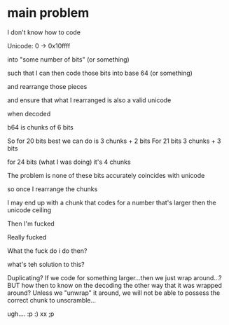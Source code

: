 # main problem

I don't know how to code

Unicode: 0 -> 0x10ffff

into "some number of bits" (or something)

such that I can then code those bits into base 64 (or something)

and rearrange those pieces

and ensure that what I rearranged is also a valid unicode 

when decoded

b64 is chunks of 6 bits

So for 20 bits best we can do is 3 chunks + 2 bits
For 21 bits 3 chunks + 3 bits

for 24 bits (what I was doing) it's 4 chunks

The problem is none of these bits accurately coincides with unicode

so once I rearrange the chunks

I may end up with a chunk that codes for a number that's larger then the unicode ceiling

Then I'm fucked

Really fucked

What the fuck do i do then?

what's teh solution to this?

Duplicating? If we code for something larger...then we just wrap around...? BUT how then to know on the decoding the other way that it was wrapped around? Unless we "unwrap" it around, we will not be able to possess the correct chunk to unscramble...

ugh.... :p :) xx ;p
